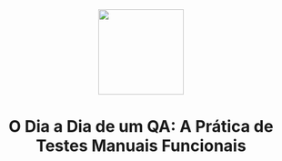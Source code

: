<div align="center"><img align="" width="150px" src="/icone.png">
  
 # O Dia a Dia de um QA: A Prática de Testes Manuais Funcionais

